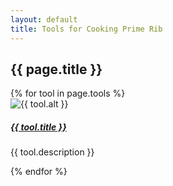 ```yaml
---
layout: default
title: Tools for Cooking Prime Rib
---
```


<div class="row mt-5">
    <div class="frosted-glass">
        <h2 class="mb-3">{{ page.title }}</h2>
        <div class="row">
            {% for tool in page.tools %}
            <div class="col-md-4 mb-3">
                <div class="card">
                    <img src="{{ tool.image }}" class="card-img-top" alt="{{ tool.alt }}">
                    <div class="card-body">
                        <h5 class="card-title">
                            <a target="_blank" href="{{ tool.link }}">{{ tool.title }}</a>
                        </h5>
                        <p class="card-text">{{ tool.description }}</p>
                    </div>
                </div>
            </div>
            {% endfor %}
        </div>
    </div>
</div>

